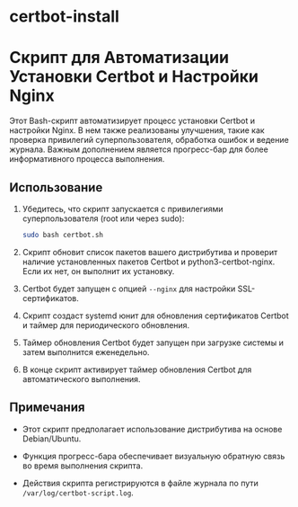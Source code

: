 # certbot-install

# Скрипт для Автоматизации Установки Certbot и Настройки Nginx

Этот Bash-скрипт автоматизирует процесс установки Certbot и настройки Nginx. В нем также реализованы улучшения, такие как проверка привилегий суперпользователя, обработка ошибок и ведение журнала. Важным дополнением является прогресс-бар для более информативного процесса выполнения.

## Использование

1. Убедитесь, что скрипт запускается с привилегиями суперпользователя (root или через sudo):

    ```bash
    sudo bash certbot.sh
    ```

2. Скрипт обновит список пакетов вашего дистрибутива и проверит наличие установленных пакетов Certbot и python3-certbot-nginx. Если их нет, он выполнит их установку.

3. Certbot будет запущен с опцией `--nginx` для настройки SSL-сертификатов.

4. Скрипт создаст systemd юнит для обновления сертификатов Certbot и таймер для периодического обновления.

5. Таймер обновления Certbot будет запущен при загрузке системы и затем выполнится еженедельно.

6. В конце скрипт активирует таймер обновления Certbot для автоматического выполнения.

## Примечания

- Этот скрипт предполагает использование дистрибутива на основе Debian/Ubuntu.

- Функция прогресс-бара обеспечивает визуальную обратную связь во время выполнения скрипта.

- Действия скрипта регистрируются в файле журнала по пути `/var/log/certbot-script.log`.



